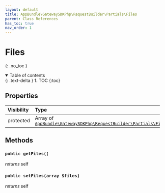 ```yaml
---
layout: default
title: AppBundle\GatewaySDKPhp\RequestBuilder\Partials\Files
parent: Class References
has_toc: true
nav_order: 1
---
```


# Files
{: .no_toc }



<details open markdown="block">
  <summary>
    Table of contents
  </summary>
  {: .text-delta }
1. TOC
{:toc}
</details>

## Properties

| Visibility | Type | Name | Description |
| :--- | :--- | :--- | :--- |
| protected | Array of [`AppBundle\GatewaySDKPhp\RequestBuilder\Partials\FileUpload`](/documentation/class-ref/GatewaySDKPhp/RequestBuilder/Partials/FileUpload.html) | files |  |


## Methods

### `public getFiles()`

*returns* self


### `public setFiles(array $files)`

*returns* self

